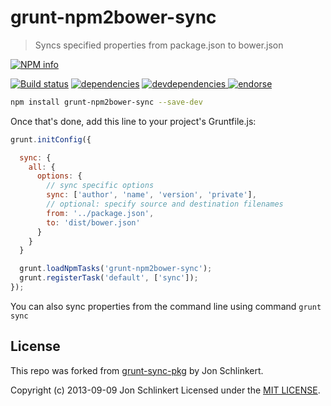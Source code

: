 # grunt-npm2bower-sync

> Syncs specified properties from package.json to bower.json

[![NPM info][nodei.co]][npm-url]

[![Build status][ci-image]][ci-url]
[![dependencies][dependencies-image]][dependencies-url]
[![devdependencies][devdependencies-image] ][devdependencies-url]
[![endorse][endorse-image]][endorse-url]

```bash
npm install grunt-npm2bower-sync --save-dev
```

Once that's done, add this line to your project's Gruntfile.js:

```js
grunt.initConfig({

  sync: {
    all: {
      options: {
        // sync specific options
        sync: ['author', 'name', 'version', 'private'],
        // optional: specify source and destination filenames
        from: '../package.json',
        to: 'dist/bower.json'
      }
    }
  }

  grunt.loadNpmTasks('grunt-npm2bower-sync');
  grunt.registerTask('default', ['sync']);
});
```
You can also sync properties from the command line using command `grunt sync`


## License

This repo was forked from [grunt-sync-pkg](https://github.com/jonschlinkert/grunt-sync-pkg) by Jon Schlinkert.

Copyright (c) 2013-09-09 Jon Schlinkert
Licensed under the [MIT LICENSE](LICENSE-MIT).

[ci-image]: https://travis-ci.org/bahmutov/grunt-npm2bower-sync.png?branch=master
[ci-url]: https://travis-ci.org/bahmutov/grunt-npm2bower-sync
[nodei.co]: https://nodei.co/npm/grunt-npm2bower-sync.png?downloads=true
[npm-url]: https://npmjs.org/package/grunt-npm2bower-sync
[dependencies-image]: https://david-dm.org/bahmutov/grunt-npm2bower-sync.png
[dependencies-url]: https://david-dm.org/bahmutov/grunt-npm2bower-sync
[devdependencies-image]: https://david-dm.org/bahmutov/grunt-npm2bower-sync/dev-status.png
[devdependencies-url]: https://david-dm.org/bahmutov/grunt-npm2bower-sync#info=devDependencies
[endorse-image]: https://api.coderwall.com/bahmutov/endorsecount.png
[endorse-url]: https://coderwall.com/bahmutov
